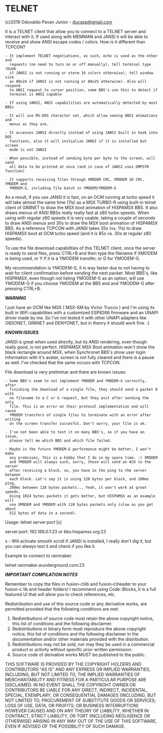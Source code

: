 # TELNET

(c)2019 Oduvaldo Pavan Junior - ducasp@gmail.com

It is a TELNET client that allow you to connect to a TELNET server and interact
with it. If used along with MEMMAN and JANSI it will be able to receive and 
show ANSI escape codes / colors. How is it different than TCPCON?

	- It implement TELNET negotiations, as such, echo is used as the other end
	  requests (no need to turn on or off manually), tell terminal type (Dumb
	  if JANSI is not running or xterm 16 colors otherwise), tell window size 
	  as 80x24 if JANSI is not running or 80x25 otherwise). Also will respond
	  to ANSI request to cursor position, some BBS's use this to detect if 
	  terminal is ANSI capable
	  
	- If using JANSI, ANSI capabilities are automatically detected by most BBSs
	
	- It will use MS-DOS character set, which allow seeing ANSI animations and
	  menus as they are.
	
	- It accesses JANSI directly instead of using JANSI built in hook into DOS
	  functions, also it will initialize JANSI if it is installed but screen 
	  mode is not JANSI
	  
	- When possible, instead of sending byte per byte to the screen, will send
	  all data to be printed at once (and in case of JANSI uses DMPSTR function)
	  
	- It supports receiving files through XMODEM CRC, XMODEM 1K CRC, YMODEM and
	  YMODEM-G, including file batch in YMODEM/YMODEM-G
	  
As a result, if you use JANSI it is fast, on an OCM running at turbo speed it
will take almost the same time (11s) as a MSX TURBO-R using built-in telnet
client of GR8NET to draw the MSX boot animation of HISPAMSX BBS. It also draws
menus of ANSI BBSs really really fast at z80 turbo speeds. When using with 
regular z80 speeds it is very usable, taking a couple of seconds to draw ANSI
menus and 30s to draw the MSX boot animation of HISPAMSX BBS. As a reference 
TCPCON with JANSI takes 35s (vs. 11s) to draw HISPAMSX boot at OCM turbo speed
(and it is 85s vs. 30s at regular z80 speeds).	

To use the file download capabilities of this TELNET client, once the server is
ready to send files, press CTRL+B and then type the filename if XMODEM is being
used, or Y if it is a YMODEM transfer, or G for YMODEM-G.

My recommendation is YMODEM-G, it is way faster due to not having to wait for
client confirmation before sending the next packet. Most BBS's, like HISPAMSX,
even though not listing YMODEM-G as an option, will use YMODEM-G if you choose
YMODEM at the BBS end and YMODEM-G after pressing CTRL+B.

***WARNING***

I just have an OCM like MSX ( MSX-SM by Victor Trucco ) and I'm using its built
in WiFi capabilities with a customized ESP8266 firmware and an UNAPI driver 
made by me. So I've not tested it with other UNAPI adapters like OBSONET,
GR8NET and DENYONET, but in theory it should work fine. :)

***KNOWN ISSUES***

JANSI is great when used directly, but its ANSI rendering, even though really
good, is not perfect. HISPAMSX MSX Boot animation won't show the black
rectangle around MSX, when Synchronet BBS's show user login information with
it's avatar, screen is not fully cleared and there is a pause as well. I've
checked that the same occurs with TCPCON. 

File download is very preliminar and there are known issues:

	- Some BBS's seem to not implement YMODEM and YMODEM-G correctly, after 
	  finishing the download of a single file, they should send a packet 0 with
	  no filename to a C or G request, but they exit after sending the only 
	  file. This is an error on their protocol implementation and will cause
	  YMODEM transfers of single files to terminate with an error after writing
	  on the screen transfer succesful. Don't worry, your file is ok.
	  
	- I've not been able to test it on many BBS's, so if you have an issue,
	  please tell me which BBS and which file failed.
	  
	- Maybe in the future YMODEM-G performance might be better, I won't make
	  any promisses, this is a hobby that I do in my spare time. :) XMODEM 
	  and YMODEM will always suck, sorry, those will send an ACK to the server
	  after receiving a block, so, you have 2x the ping to the server between 
	  each block. Let's say it is using 128 bytes per block, and 100ms ping, 
	  200ms between 128 bytes packets... Yeah, it won't work at great speeds. 
	  Using 1024 bytes packets it gets better, but HISPAMSX as an example will
	  use XMODEM and YMODEM with 128 bytes packets only (slow as you get about
	  512 bytes of data in a second).

Usage: 
telnet server:port [s]

server:port: 192.168.0.1:23 or bbs.hispamsx.org:23

s - Will activate smooth scroll if JANSI is installed, I really don't dig it,
but you can always test it and check if you like it.

Example to connect to rainmaker:

telnet rainmaker.wunderground.com:23

***IMPORTANT COMPILATION NOTES***

Remember to copy the files in fusion-c\lib and fusion-c\header to your fusion-c lib and header folders!
I recommend using Code::Blocks, it is a full featured UI that will allow you to check references, etc.

Redistribution and use of this source code or any derivative works, are
permitted provided that the following conditions are met:

1. Redistributions of source code must retain the above copyright notice,
   this list of conditions and the following disclaimer.
2. Redistributions in binary form must reproduce the above copyright
   notice, this list of conditions and the following disclaimer in the
   documentation and/or other materials provided with the distribution.
3. Redistributions may not be sold, nor may they be used in a commercial
   product or activity without specific prior written permission.
4. Source code of derivative works MUST be published to the public.

THIS SOFTWARE IS PROVIDED BY THE COPYRIGHT HOLDERS AND CONTRIBUTORS
"AS IS" AND ANY EXPRESS OR IMPLIED WARRANTIES, INCLUDING, BUT NOT LIMITED
TO, THE IMPLIED WARRANTIES OF MERCHANTABILITY AND FITNESS FOR A PARTICULAR
PURPOSE ARE DISCLAIMED. IN NO EVENT SHALL THE COPYRIGHT OWNER OR
CONTRIBUTORS BE LIABLE FOR ANY DIRECT, INDIRECT, INCIDENTAL, SPECIAL,
EXEMPLARY, OR CONSEQUENTIAL DAMAGES (INCLUDING, BUT NOT LIMITED TO,
PROCUREMENT OF SUBSTITUTE GOODS OR SERVICES; LOSS OF USE, DATA, OR PROFITS;
OR BUSINESS INTERRUPTION) HOWEVER CAUSED AND ON ANY THEORY OF LIABILITY,
WHETHER IN CONTRACT, STRICT LIABILITY, OR TORT (INCLUDING NEGLIGENCE OR
OTHERWISE) ARISING IN ANY WAY OUT OF THE USE OF THIS SOFTWARE, EVEN IF
ADVISED OF THE POSSIBILITY OF SUCH DAMAGE.
